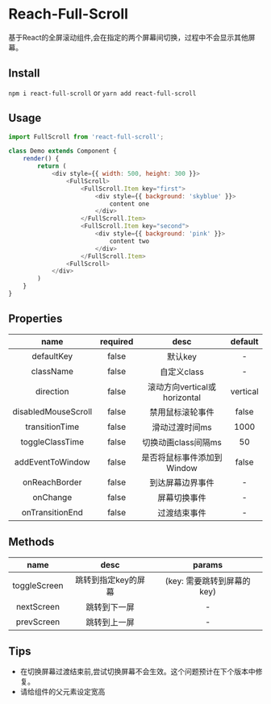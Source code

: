 # Reach-Full-Scroll
基于React的全屏滚动组件,会在指定的两个屏幕间切换，过程中不会显示其他屏幕。

## Install
`npm i react-full-scroll` or `yarn add react-full-scroll`

## Usage
```javascript
import FullScroll from 'react-full-scroll';

class Demo extends Component {
    render() {
        return (
            <div style={{ width: 500, height: 300 }}>
                <FullScroll>
                    <FullScroll.Item key="first">
                        <div style={{ background: 'skyblue' }}>
                            content one
                        </div>
                    </FullScroll.Item>
                    <FullScroll.Item key="second">
                        <div style={{ background: 'pink' }}>
                            content two
                        </div>
                    </FullScroll.Item>
                <FullScroll>
            </div>
        )   
    }
}
```

## Properties

|name|required|desc|default|
|:-:|:-:|:-:|:-:|
|defaultKey|false|默认key|-|
|className|false|自定义class|-|
|direction|false|滚动方向vertical或horizontal|vertical|
|disabledMouseScroll|false|禁用鼠标滚轮事件|false|
|transitionTime|false|滑动过渡时间ms|1000|
|toggleClassTime|false|切换动画class间隔ms|50|
|addEventToWindow|false|是否将鼠标事件添加到Window|false|
|onReachBorder|false|到达屏幕边界事件|-|
|onChange|false|屏幕切换事件|-|
|onTransitionEnd|false|过渡结束事件|-|

## Methods

|name|desc|params|
|:-:|:-:|:-:|
|toggleScreen|跳转到指定key的屏幕|(key: 需要跳转到屏幕的key)|
|nextScreen|跳转到下一屏|-|
|prevScreen|跳转到上一屏|-|

## Tips

- 在切换屏幕过渡结束前,尝试切换屏幕不会生效。这个问题预计在下个版本中修复。
- 请给组件的父元素设定宽高